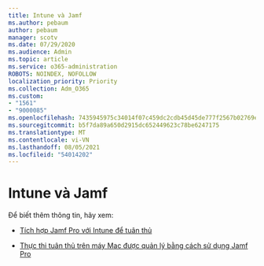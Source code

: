 ```yaml
---
title: Intune và Jamf
ms.author: pebaum
author: pebaum
manager: scotv
ms.date: 07/29/2020
ms.audience: Admin
ms.topic: article
ms.service: o365-administration
ROBOTS: NOINDEX, NOFOLLOW
localization_priority: Priority
ms.collection: Adm_O365
ms.custom:
- "1561"
- "9000085"
ms.openlocfilehash: 7435945975c34014f07c459dc2cdb45d45de777f2567b02769ee02783bea9b50
ms.sourcegitcommit: b5f7da89a650d2915dc652449623c78be6247175
ms.translationtype: MT
ms.contentlocale: vi-VN
ms.lasthandoff: 08/05/2021
ms.locfileid: "54014202"
---
```

# <a name="intune-and-jamf"></a>Intune và Jamf

Để biết thêm thông tin, hãy xem: 

- [Tích hợp Jamf Pro với Intune để tuân thủ](https://docs.microsoft.com/intune/conditional-access-integrate-jamf)

- [Thực thi tuân thủ trên máy Mac được quản lý bằng cách sử dụng Jamf Pro](https://docs.microsoft.com/intune/conditional-access-assign-jamf)